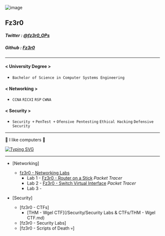 ![image](https://user-images.githubusercontent.com/94720207/163654194-92edaa63-e2cc-4af7-a420-92a77b4182da.png)

## Fz3r0

##### Twitter : [@fz3r0_OPs](https://twitter.com/Fz3r0_OPs) 
##### Github  : [Fz3r0](https://github.com/fz3r0) 
---
#### < University Degree >
* `Bachelor of Science in Computer Systems Engineering`
#### < Networking > 
* `CCNA`  `RICXI`  `RSP`  `CWNA` 
#### < Security >   
* `Security +`  `PenTest +`  `Ofensive Pentesting`  `Ethical Hacking`  `Defensive Security` 
---

🤖 I like computers 🤖

[![Typing SVG](https://readme-typing-svg.herokuapp.com?size=17&color=00F733&multiline=true&lines=whoami;fz3r0)](https://git.io/typing-svg)

---

- [Networking] 
  - [fz3r0 - Networking Labs](/Networking/Labs/) 
    - Lab 1 - [Fz3r0 - Router on a Stick](/Networking/Labs/Router-on-a-Stick.md) _Packet Tracer_
    - Lab 2 - [Fz3r0 - Switch Virtual Interface](/Networking/Labs/Switch-Virtual-Interface-SVI.md) _Packet Tracer_ 
    - Lab 3 - 

- [Security] 
  - [fz3r0 - CTFs]
     * [THM - Wgel CTF](/Security/Security Labs & CTFs/THM - Wgel CTF.md)
  - [fz3r0 - Security Labs]
  - [fz3r0 - Scripts of Death 💀]
<!--
**Fz3r0/Fz3r0** is a ✨ _special_ ✨ repository because its `README.md` (this file) appears on your GitHub profile.

Here are some ideas to get you started:

- 🔭 I’m currently working on ...
- 🌱 I’m currently learning ...
- 👯 I’m looking to collaborate on ...
- 🤔 I’m looking for help with ...
- 💬 Ask me about ...
- 📫 How to reach me: ...
- 😄 Pronouns: ...
- ⚡ Fun fact: ...
-->
